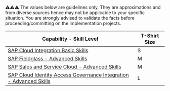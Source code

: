 :warning::warning::warning:  The values below are guidelines only. They are approximations and from diverse sources hence may not be applicable to your specific situation. You are strongly advised to validate the facts before proceeding/committing on the implementation projects.

Capability - Skill Level | T-Shirt Size
--- | ---
[SAP Cloud Integration Basic Skills](../Application_Skill_Level_Definition.md#cloud-integration----basic-skills) | S
[SAP Fieldglass - Advanced Skills](../Application_Skill_Level_Definition.md#sap-fieldglass---advanced-skills) | M
[SAP Sales and Service Cloud - Advanced Skills](../Application_Skill_Level_Definition.md#sap-sales-and-service-cloud---advanced-skills) | M
[SAP Cloud Identity Access Governance Integration - Advanced Skills](../Application_Skill_Level_Definition.md#sap-cloud-identity-access-governance-integration---advanced-skills) | L
